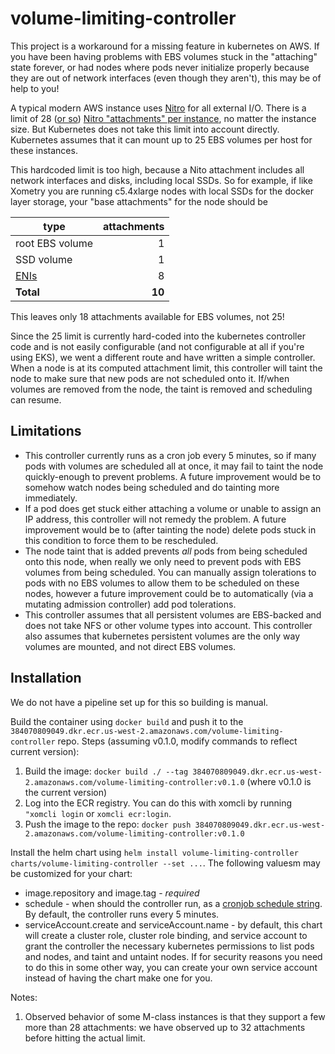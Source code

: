 # volume-limiting-controller

This project is a workaround for a missing feature in kubernetes on AWS. If you have been having problems with EBS volumes stuck in the "attaching" state forever, or had nodes where pods never initialize properly
because they are out of network interfaces (even though they aren't), this may be of help to you!

A typical modern AWS instance uses [Nitro](https://aws.amazon.com/ec2/nitro/) for all external I/O. There is a limit of 28 ([or so](#user-content-nitro-limit-footnote))
[Nitro "attachments" per instance](https://docs.aws.amazon.com/AWSEC2/latest/UserGuide/volume_limits.html), no matter the instance size. But Kubernetes
does not take this limit into account directly. Kubernetes assumes that it can mount up to 25 EBS volumes per host for these instances.

This hardcoded limit is too high, because a Nito attachment includes all network interfaces and disks, including local SSDs. So for example,
if like Xometry you are running c5.4xlarge nodes with local SSDs for the docker layer storage, your "base attachments" for the node should be

| type              | attachments |
|-------------------|------------:|
| root EBS volume   |           1 |
| SSD volume        |           1 |
| [ENIs](https://docs.aws.amazon.com/AWSEC2/latest/UserGuide/using-eni.html#AvailableIpPerENI) | 8 |
| **Total**         |      **10** |

This leaves only 18 attachments available for EBS volumes, not 25!

Since the 25 limit is currently hard-coded into the kubernetes controller code and is not easily configurable (and not configurable at all
if you're using EKS), we went a different route and have written a simple controller. When a node is at its computed attachment limit, this
controller will taint the node to make sure that new pods are not scheduled onto it. If/when volumes are removed from the node, the taint
is removed and scheduling can resume.

## Limitations

* This controller currently runs as a cron job every 5 minutes, so if many pods with volumes are scheduled all at once, it may fail to taint
  the node quickly-enough to prevent problems. A future improvement would be to somehow watch nodes being scheduled and do tainting more immediately.
* If a pod does get stuck either attaching a volume or unable to assign an IP address, this controller will not remedy the problem. A future
  improvement would be to (after tainting the node) delete pods stuck in this condition to force them to be rescheduled.
* The node taint that is added prevents *all* pods from being scheduled onto this node, when really we only need to prevent pods with EBS volumes
  from being scheduled. You can manually assign tolerations to pods with no EBS volumes to allow them to be scheduled on these nodes, however
  a future improvement could be to automatically (via a mutating admission controller) add pod tolerations.
* This controller assumes that all persistent volumes are EBS-backed and does not take NFS or other volume types into account. This controller
  also assumes that kubernetes persistent volumes are the only way volumes are mounted, and not direct EBS volumes.

## Installation

We do not have a pipeline set up for this so building is manual.

Build the container using `docker build` and push it to the `384070809049.dkr.ecr.us-west-2.amazonaws.com/volume-limiting-controller` repo. Steps (assuming v0.1.0, modify commands to reflect current version):
1.  Build the image:  `docker build ./ --tag 384070809049.dkr.ecr.us-west-2.amazonaws.com/volume-limiting-controller:v0.1.0` (where v0.1.0 is the current version)
2.  Log into the ECR registry.  You can do this with xomcli by running `"xomcli login` or `xomcli ecr:login`.
3.  Push the image to the repo:  `docker push 384070809049.dkr.ecr.us-west-2.amazonaws.com/volume-limiting-controller:v0.1.0`

Install the helm chart using `helm install volume-limiting-controller charts/volume-limiting-controller --set ...`. The following valuesm
may be customized for your chart:

* image.repository and image.tag - *required* 
* schedule - when should the controller run, as a [cronjob schedule string](https://kubernetes.io/docs/concepts/workloads/controllers/cron-jobs/).
  By default, the controller runs every 5 minutes.
* serviceAccount.create and serviceAccount.name - by default, this chart will create a cluster role, cluster role binding, and service account
  to grant the controller the necessary kubernetes permissions to list pods and nodes, and taint and untaint nodes. If for security reasons
  you need to do this in some other way, you can create your own service account instead of having the chart make one for you.

Notes:

1. <a id="nitro-limit-footnote"> Observed behavior of some M-class instances is that they support a few more than 28 attachments: we have observed
   up to 32 attachments before hitting the actual limit.

